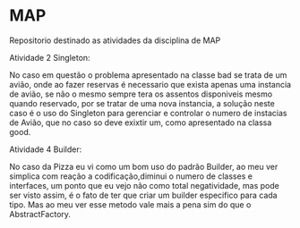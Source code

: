 # MAP
Repositorio destinado as atividades da disciplina de MAP

Atividade 2 Singleton:

No caso em questão o problema apresentado na classe bad se trata de um avião, onde ao fazer reservas é necessario que exista apenas uma instancia de avião, se não o mesmo sempre tera os assentos disponiveis mesmo quando reservado, por se tratar de uma nova instancia,
a solução neste caso é o uso do Singleton para gerenciar e controlar o numero de instacias de Avião, que no caso so deve exixtir um, como apresentado na classa good.

Atividade 4 Builder:

No caso da Pizza eu vi como um bom uso do padrão Builder, ao meu ver simplica com reação a codificação,diminui o numero de classes e interfaces, um ponto que eu vejo não como total negatividade, mas pode ser visto assim, é o fato de ter que criar um builder especifico para cada tipo. Mas ao meu ver esse metodo vale mais a pena sim do que o AbstractFactory.
